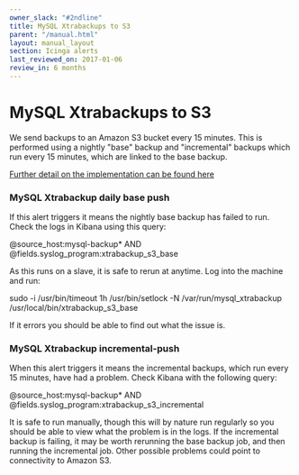```yaml
---
owner_slack: "#2ndline"
title: MySQL Xtrabackups to S3
parent: "/manual.html"
layout: manual_layout
section: Icinga alerts
last_reviewed_on: 2017-01-06
review_in: 6 months
---
```


# MySQL Xtrabackups to S3

We send backups to an Amazon S3 bucket every 15 minutes. This is
performed using a nightly "base" backup and "incremental" backups which
run every 15 minutes, which are linked to the base backup.

[Further detail on the implementation can be found
here](https://github.gds/pages/gds/opsmanual/infrastructure/backups/mysql.md)

### MySQL Xtrabackup daily base push

If this alert triggers it means the nightly base backup has failed to
run. Check the logs in Kibana using this query:

@source\_host:mysql-backup\* AND @fields.syslog\_program:xtrabackup\_s3\_base

As this runs on a slave, it is safe to rerun at anytime. Log into the
machine and run:

sudo -i /usr/bin/timeout 1h /usr/bin/setlock -N /var/run/mysql\_xtrabackup /usr/local/bin/xtrabackup\_s3\_base

If it errors you should be able to find out what the issue is.

### MySQL Xtrabackup incremental-push

When this alert triggers it means the incremental backups, which run
every 15 minutes, have had a problem. Check Kibana with the following
query:

@source\_host:mysql-backup\* AND @fields.syslog\_program:xtrabackup\_s3\_incremental

It is safe to run manually, though this will by nature run regularly so
you should be able to view what the problem is in the logs. If the
incremental backup is failing, it may be worth rerunning the base backup
job, and then running the incremental job. Other possible problems could
point to connectivity to Amazon S3.

